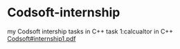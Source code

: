 # Codsoft-internship
my Codsoft intership tasks in C++
task 1:calcualtor in C++
[Codsoft#internship1.pdf](https://github.com/AleeshaWaqar/Codsoft-internship/files/13380619/Codsoft.internship1.pdf)
